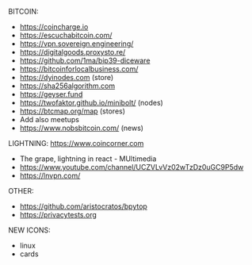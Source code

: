 BITCOIN:
- https://coincharge.io
- https://escuchabitcoin.com/
- https://vpn.sovereign.engineering/
- https://digitalgoods.proxysto.re/
- https://github.com/1ma/bip39-diceware
- https://bitcoinforlocalbusiness.com/
- https://dyinodes.com (store)
- https://sha256algorithm.com
- https://geyser.fund
- https://twofaktor.github.io/minibolt/ (nodes)
- https://btcmap.org/map (stores)
- Add also meetups
- https://www.nobsbitcoin.com/ (news)

LIGHTNING:
https://www.coincorner.com
- The grape, lightning in react - MUltimedia
- https://www.youtube.com/channel/UCZVLvVz02wTzDz0uGC9P5dw
- https://lnvpn.com/

OTHER:
- https://github.com/aristocratos/bpytop
- https://privacytests.org

NEW ICONS:
- linux
- cards